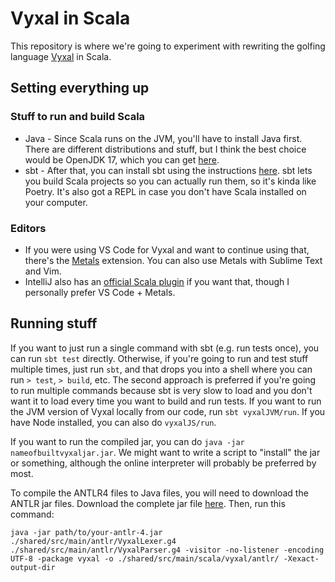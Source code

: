 # Vyxal in Scala

This repository is where we're going to experiment with rewriting the golfing language [Vyxal](https://github.com/Vyxal/Vyxal) in Scala.

## Setting everything up

### Stuff to run and build Scala

- Java - Since Scala runs on the JVM, you'll have to install Java first. There are different distributions and stuff, but I think the best choice would be OpenJDK 17, which you can get [here](https://jdk.java.net/17/).
- sbt - After that, you can install sbt using the instructions [here](https://www.scala-sbt.org/download.html). sbt lets you build Scala projects so you can actually run them, so it's kinda like Poetry. It's also got a REPL in case you don't have Scala installed on your computer.

### Editors

- If you were using VS Code for Vyxal and want to continue using that, there's the [Metals](https://scalameta.org/metals/docs/editors/vscode/) extension. You can also use Metals with Sublime Text and Vim.
- IntelliJ also has an [official Scala plugin](https://plugins.jetbrains.com/plugin/1347-scala) if you want that, though I personally prefer VS Code + Metals.

## Running stuff

If you want to just run a single command with sbt (e.g. run tests once), you can run `sbt test` directly. Otherwise, if you're going to run and test stuff multiple times, just run `sbt`, and that drops you into a shell where you can run `> test`, `> build`, etc. The second approach is preferred if you're going to run multiple commands because sbt is very slow to load and you don't want it to load every time you want to build and run tests. If you want to run the JVM version of Vyxal locally from our code, run `sbt vyxalJVM/run`. If you have Node installed, you can also do `vyxalJS/run`.

If you want to run the compiled jar, you can do `java -jar nameofbuiltvyxaljar.jar`. We might want to write a script to "install" the jar or something, although the online interpreter will probably be preferred by most.

To compile the ANTLR4 files to Java files, you will need to download the ANTLR jar files. Download the complete jar file [here](https://www.antlr.org/download.html). Then, run this command:

`java -jar path/to/your-antlr-4.jar ./shared/src/main/antlr/VyxalLexer.g4 ./shared/src/main/antlr/VyxalParser.g4 -visitor -no-listener -encoding UTF-8 -package vyxal -o ./shared/src/main/scala/vyxal/antlr/ -Xexact-output-dir`